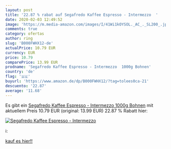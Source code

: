 ```yaml
---
layout: post
title: '22.87 % rabat auf Segafredo Kaffee Espresso - Intermezzo  '
date: 2020-02-03 12:49:52
image: 'https://m.media-amazon.com/images/I/41Wi1kOYSOL._AC_._SL200_.jpg'
comments: true
category: ofertas
author: ring
slug: 'B000FWHX12-de'
actualPrice: 10.79 EUR
currency: EUR
price: 10.79
comparePrice: 13.99 EUR
prodname: 'Segafredo Kaffee Espresso - Intermezzo  1000g Bohnen'
country: 'de'
flag: '🇩🇪'
buyurl: 'https://www.amazon.de/dp/B000FWHX12/?tag=tolees0ca-21'
descuento: '22.87'
average: '11.68'
---
```


Es gibt ein [Segafredo Kaffee Espresso - Intermezzo  1000g Bohnen](https://www.amazon.de/dp/B000FWHX12/?tag=tolees0ca-21) mit aktuellem Preis 10.79 EUR (original: 13.99 EUR) 22.87 % Rabatt hier:

[![Segafredo Kaffee Espresso - Intermezzo  ](https://m.media-amazon.com/images/I/41Wi1kOYSOL._AC_._SL200_.jpg)](https://www.amazon.de/dp/B000FWHX12/?tag=tolees0ca-21)

ℹ️:


[kauf es hier!!](https://www.amazon.de/dp/B000FWHX12/?tag=tolees0ca-21)
